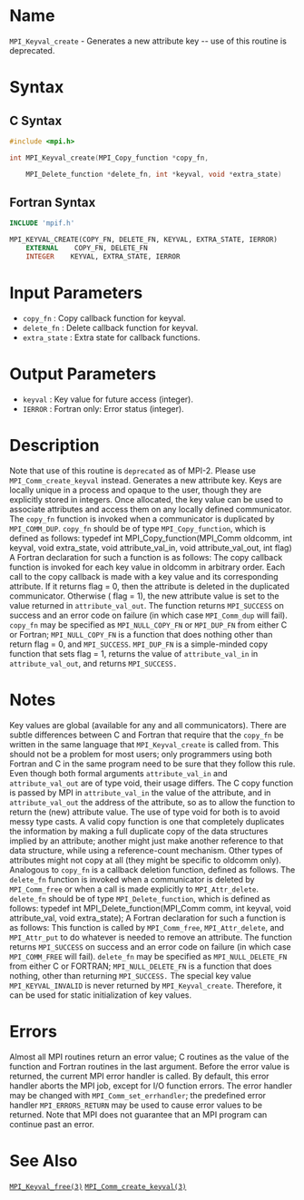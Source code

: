 # Name

`MPI_Keyval_create` - Generates a new attribute key -- use of this
routine is deprecated.

# Syntax

## C Syntax

```c
#include <mpi.h>

int MPI_Keyval_create(MPI_Copy_function *copy_fn,

    MPI_Delete_function *delete_fn, int *keyval, void *extra_state)
```

## Fortran Syntax

```fortran
INCLUDE 'mpif.h'

MPI_KEYVAL_CREATE(COPY_FN, DELETE_FN, KEYVAL, EXTRA_STATE, IERROR)
    EXTERNAL    COPY_FN, DELETE_FN
    INTEGER    KEYVAL, EXTRA_STATE, IERROR
```


# Input Parameters

* `copy_fn` : Copy callback function for keyval.
* `delete_fn` : Delete callback function for keyval.
* `extra_state` : Extra state for callback functions.

# Output Parameters

* `keyval` : Key value for future access (integer).
* `IERROR` : Fortran only: Error status (integer).

# Description

Note that use of this routine is `deprecated` as of MPI-2. Please use
`MPI_Comm_create_keyval` instead.
Generates a new attribute key. Keys are locally unique in a process and
opaque to the user, though they are explicitly stored in integers. Once
allocated, the key value can be used to associate attributes and access
them on any locally defined communicator.
The `copy_fn` function is invoked when a communicator is duplicated by
`MPI_COMM_DUP`. `copy_fn` should be of type `MPI_Copy_function`, which is
defined as follows:
      typedef int MPI_Copy_function(MPI_Comm oldcomm, int keyval,
                                    void extra_state, void attribute_val_in,
                                    void attribute_val_out, int flag)
A Fortran declaration for such a function is as follows:
The copy callback function is invoked for each key value in oldcomm in
arbitrary order. Each call to the copy callback is made with a key value
and its corresponding attribute. If it returns flag = 0, then the
attribute is deleted in the duplicated communicator. Otherwise ( flag =
1), the new attribute value is set to the value returned in
`attribute_val_out`. The function returns `MPI_SUCCESS` on success and an
error code on failure (in which case `MPI_Comm_dup` will fail).
`copy_fn` may be specified as `MPI_NULL_COPY_FN` or `MPI_DUP_FN` from either C
or Fortran; `MPI_NULL_COPY_FN` is a function that does nothing other than
return flag = 0, and `MPI_SUCCESS`. `MPI_DUP_FN` is a simple-minded copy
function that sets flag = 1, returns the value of `attribute_val_in` in
`attribute_val_out`, and returns `MPI_SUCCESS.`

# Notes

Key values are global (available for any and all communicators).
There are subtle differences between C and Fortran that require that the
`copy_fn` be written in the same language that `MPI_Keyval_create` is called
from. This should not be a problem for most users; only programmers
using both Fortran and C in the same program need to be sure that they
follow this rule.
Even though both formal arguments `attribute_val_in` and `attribute_val_out`
are of type void, their usage differs. The C copy function is passed
by MPI in `attribute_val_in` the value of the attribute, and in
`attribute_val_out` the address of the attribute, so as to allow the
function to return the (new) attribute value. The use of type void for
both is to avoid messy type casts.
A valid copy function is one that completely duplicates the information
by making a full duplicate copy of the data structures implied by an
attribute; another might just make another reference to that data
structure, while using a reference-count mechanism. Other types of
attributes might not copy at all (they might be specific to oldcomm
only).
Analogous to `copy_fn` is a callback deletion function, defined as
follows. The `delete_fn` function is invoked when a communicator is
deleted by `MPI_Comm_free` or when a call is made explicitly to
`MPI_Attr_delete`. `delete_fn` should be of type `MPI_Delete_function`, which
is defined as follows:
      typedef int MPI_Delete_function(MPI_Comm comm, int keyval,
          void attribute_val, void extra_state);
A Fortran declaration for such a function is as follows:
This function is called by `MPI_Comm_free`, `MPI_Attr_delete`, and
`MPI_Attr_put` to do whatever is needed to remove an attribute. The
function returns `MPI_SUCCESS` on success and an error code on failure (in
which case `MPI_COMM_FREE` will fail).
`delete_fn` may be specified as `MPI_NULL_DELETE_FN` from either C or
FORTRAN; `MPI_NULL_DELETE_FN` is a function that does nothing, other than
returning `MPI_SUCCESS.`
The special key value `MPI_KEYVAL_INVALID` is never returned by
`MPI_Keyval_create`. Therefore, it can be used for static initialization
of key values.

# Errors

Almost all MPI routines return an error value; C routines as the value
of the function and Fortran routines in the last argument.
Before the error value is returned, the current MPI error handler is
called. By default, this error handler aborts the MPI job, except for
I/O function errors. The error handler may be changed with
`MPI_Comm_set_errhandler`; the predefined error handler `MPI_ERRORS_RETURN`
may be used to cause error values to be returned. Note that MPI does not
guarantee that an MPI program can continue past an error.

# See Also

[`MPI_Keyval_free(3)`](./?file=MPI_Keyval_free.md)
[`MPI_Comm_create_keyval(3)`](./?file=MPI_Comm_create_keyval.md)

